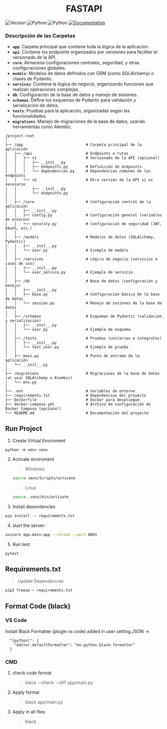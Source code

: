 <h1 align="center">FASTAPI</h1>
<p>
    <img alt="Version" src="https://img.shields.io/badge/version-0.1.0-blue.svg?cacheSeconds=2592000" />
    <img alt="Python" src="https://img.shields.io/badge/FastAPI-green.svg"/>
    <img alt="Python" src="https://img.shields.io/badge/Python-3.11.0-yellow.svg" />
  <a href="https://github.com/alaya-digital-solutions/data_driven_mining_trazabilidad_back#readme" target="_blank">
    <img alt="Documentation" src="https://img.shields.io/badge/documentation-no-green.svg" />
  </a>
</p>

### Descripción de las Carpetas

- **`app`**: Carpeta principal que contiene toda la lógica de la aplicación.
- **`api`**: Contiene los endpoints organizados por versiones para facilitar el versionado de la API.
- **`core`**: Almacena configuraciones centrales, seguridad, y otras configuraciones globales.
- **`models`**: Modelos de datos definidos con ORM (como SQLAlchemy) o clases de Pydantic.
- **`services`**: Contiene la lógica de negocio, organizando funciones que realizan operaciones complejas.
- **`db`**: Configuración de la base de datos y manejo de sesiones.
- **`schemas`**: Define los esquemas de Pydantic para validación y serialización de datos.
- **`tests`**: Pruebas para la aplicación, organizadas según las funcionalidades.
- **`migrations`**: Manejo de migraciones de la base de datos, usando herramientas como Alembic.

```
/project-root
│
├── /app                            # Carpeta principal de la aplicación
│   ├── /api                        # Endpoints o rutas
│   │   ├── v1                      # Versionado de la API (opcional)
│   │   │   ├── __init__.py
│   │   │   ├── endpoints.py        # Definición de endpoints
│   │   │   └── dependencies.py     # Dependencias comunes de los endpoints
│   │   └── v2                      # Otra versión de la API si es necesario
│   │       ├── __init__.py
│   │       └── endpoints.py
│   │
│   ├── /core                       # Configuración central de la aplicación
│   │   ├── __init__.py
│   │   ├── config.py               # Configuración general (variables de entorno)
│   │   └── security.py             # Configuración de seguridad (JWT, OAuth, etc.)
│   │
│   ├── /models                     # Modelos de datos (SQLAlchemy, Pydantic)
│   │   ├── __init__.py
│   │   └── user.py                 # Ejemplo de modelo
│   │
│   ├── /services                   # Lógica de negocio (servicios o casos de uso)
│   │   ├── __init__.py
│   │   └── user_service.py         # Ejemplo de servicio
│   │
│   ├── /db                         # Base de datos (configuración y manejo)
│   │   ├── __init__.py
│   │   ├── base.py                 # Configuración básica de la base de datos
│   │   └── session.py              # Manejo de sesiones de la base de datos
│   │
│   ├── /schemas                    # Esquemas de Pydantic (validación y serialización)
│   │   ├── __init__.py
│   │   └── user.py                 # Ejemplo de esquema
│   │
│   ├── /tests                      # Pruebas (unitarias e integrales)
│   │   ├── __init__.py
│   │   └── test_user.py            # Ejemplo de prueba
│   │
│   ├── main.py                     # Punto de entrada de la aplicación
│   └── __init__.py
│
├── /migrations                     # Migraciones de la base de datos (al usar SQLAlchemy o Alembic)
│   └── env.py
│
├── .env                            # Variables de entorno
├── requirements.txt                # Dependencias del proyecto
├── Dockerfile                      # Docker para despliegue
├── docker-compose.yml              # Archivo de configuración de Docker Compose (opcional)
└── README.md                       # Documentación del proyecto
```

## Run Project

1. Create Virtual Enviroment

```
python -m venv venv
```

2. Activate enviroment

   > Windows:

   ```sh
   source venv/Scripts/activate
   ```

   > Linux

   ```sh
   source .venv/bin/activate
   ```

3. Install dependencies

```sh
pip install -r requirements.txt
```

4. start the server:

```sh
uvicorn app.main:app --reload --port 8001
```

5. Run test:

```sh
pytest
```

## Requirements.txt

> Update Dependencies

```sh
pip3 freeze > requirements.txt
```

## Format Code (black)

### VS Code

Install Black Formatter (plugin vs code)
added in user setting.JSON ->

```
  "[python]": {
    "editor.defaultFormatter": "ms-python.black-formatter"
  }
```

### CMD

1. check code format
   > black --check --diff app/main.py
2. Apply format
   > black app/main.py
3. Apply in all files
   > black .
